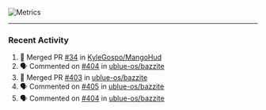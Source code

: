 ![Metrics](https://metrics.lecoq.io/KyleGospo?template=classic&base=header%2C%20activity%2C%20community%2C%20repositories%2C%20metadata&base.indepth=false&base.hireable=false&base.skip=false&config.timezone=America%2FLos_Angeles)

---
### Recent Activity
<!--START_SECTION:activity-->
1. 🎉 Merged PR [#34](https://github.com/KyleGospo/MangoHud/pull/34) in [KyleGospo/MangoHud](https://github.com/KyleGospo/MangoHud)
2. 🗣 Commented on [#404](https://github.com/ublue-os/bazzite/issues/404#issuecomment-1746090955) in [ublue-os/bazzite](https://github.com/ublue-os/bazzite)
3. 🎉 Merged PR [#403](https://github.com/ublue-os/bazzite/pull/403) in [ublue-os/bazzite](https://github.com/ublue-os/bazzite)
4. 🗣 Commented on [#405](https://github.com/ublue-os/bazzite/issues/405#issuecomment-1745833659) in [ublue-os/bazzite](https://github.com/ublue-os/bazzite)
5. 🗣 Commented on [#404](https://github.com/ublue-os/bazzite/issues/404#issuecomment-1745812920) in [ublue-os/bazzite](https://github.com/ublue-os/bazzite)
<!--END_SECTION:activity-->
